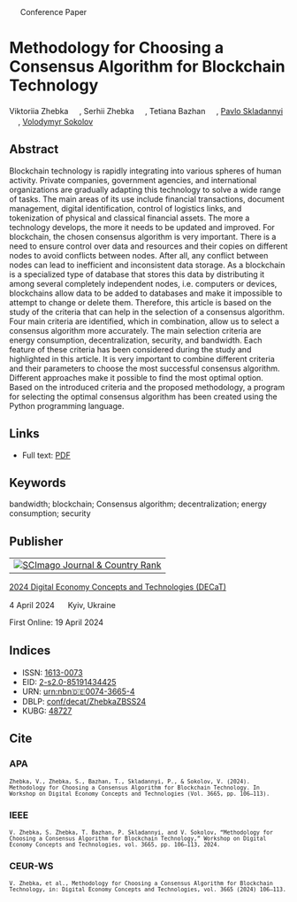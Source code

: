 <img src="/icons/unlock.svg" width="16" height="16"> Conference Paper

# Methodology for Choosing a Consensus Algorithm for Blockchain Technology

Viktoriia Zhebka <a href="https://orcid.org/0000-0003-4051-1190" target="_blank"><img src="/icons/orcid.svg" width="16" height="16"></a>,
Serhii Zhebka <a href="https://orcid.org/0009-0007-4620-9888" target="_blank"><img src="/icons/orcid.svg" width="16" height="16"></a>,
Tetiana Bazhan <a href="https://orcid.org/0009-0007-6594-1695" target="_blank"><img src="/icons/orcid.svg" width="16" height="16"></a>,
<a href="/">Pavlo Skladannyi</a> <a href="https://orcid.org/0000-0002-7775-6039" target="_blank"><img src="/icons/orcid.svg" width="16" height="16"></a>,
<a href="https://volodymyr-sokolov.github.io/">Volodymyr Sokolov</a> <a href="https://orcid.org/0000-0002-9349-7946" target="_blank"><img src="/icons/orcid.svg" width="16" height="16"></a>

## Abstract

Blockchain technology is rapidly integrating into various spheres of human activity. Private companies, government agencies, and international organizations are gradually adapting this technology to solve a wide range of tasks. The main areas of its use include financial transactions, document management, digital identification, control of logistics links, and tokenization of physical and classical financial assets. The more a technology develops, the more it needs to be updated and improved. For blockchain, the chosen consensus algorithm is very important. There is a need to ensure control over data and resources and their copies on different nodes to avoid conflicts between nodes. After all, any conflict between nodes can lead to inefficient and inconsistent data storage. As a blockchain is a specialized type of database that stores this data by distributing it among several completely independent nodes, i.e. computers or devices, blockchains allow data to be added to databases and make it impossible to attempt to change or delete them. Therefore, this article is based on the study of the criteria that can help in the selection of a consensus algorithm. Four main criteria are identified, which in combination, allow us to select a consensus algorithm more accurately. The main selection criteria are energy consumption, decentralization, security, and bandwidth. Each feature of these criteria has been considered during the study and highlighted in this article. It is very important to combine different criteria and their parameters to choose the most successful consensus algorithm. Different approaches make it possible to find the most optimal option. Based on the introduced criteria and the proposed methodology, a program for selecting the optimal consensus algorithm has been created using the Python programming language.

## Links

* Full text: [PDF](https://ceur-ws.org/Vol-3665/short6.pdf)

## Keywords

bandwidth; blockchain; Consensus algorithm; decentralization; energy consumption; security

## Publisher

<table>
<tr>
<td>
<a href="https://www.scimagojr.com/journalsearch.php?q=21100218356&amp;tip=sid&amp;exact=no" title="SCImago Journal &amp; Country Rank"><img border="0" src="https://corsproxy.io/?https://www.scimagojr.com/journal_img.php?id=21100218356" alt="SCImago Journal &amp; Country Rank"  /></a>
</td>
</tr>
</table>

[2024 Digital Economy Concepts and Technologies (DECaT)](https://ceur-ws.org/Vol-3665/)

4 April 2024 <img src="/icons/location-pin.svg" width="16" height="16"> Kyiv, Ukraine

First Online: 19 April 2024

## Indices

* ISSN: [1613-0073](https://portal.issn.org/resource/ISSN/1613-0073) <img src="/icons/online.svg" width="16" height="16">
* EID: [2-s2.0-85191434425](http://www.scopus.com/record/display.url?origin=inward&eid=2-s2.0-85191434425)
* URN: [urn:nbn:de:0074-3665-4](https://nbn-resolving.org/xml/urn:nbn:de:0074-3665-4)
* DBLP: [conf/decat/ZhebkaZBSS24](https://dblp.org/rec/conf/decat/ZhebkaZBSS24)
* KUBG: [48727](http://elibrary.kubg.edu.ua/id/eprint/48727/)

## Cite

### APA

<small>`Zhebka, V., Zhebka, S., Bazhan, T., Skladannyi, P., & Sokolov, V. (2024). Methodology for Choosing a Consensus Algorithm for Blockchain Technology. In Workshop on Digital Economy Concepts and Technologies (Vol. 3665, pp. 106–113).`</small>

### IEEE

<small>`V. Zhebka, S. Zhebka, T. Bazhan, P. Skladannyi, and V. Sokolov, “Methodology for Choosing a Consensus Algorithm for Blockchain Technology,” Workshop on Digital Economy Concepts and Technologies, vol. 3665, pp. 106–113, 2024.`</small>

### CEUR-WS

<small>`V. Zhebka, et al., Methodology for Choosing a Consensus Algorithm for Blockchain Technology, in: Digital Economy Concepts and Technologies, vol. 3665 (2024) 106–113.`</small>
